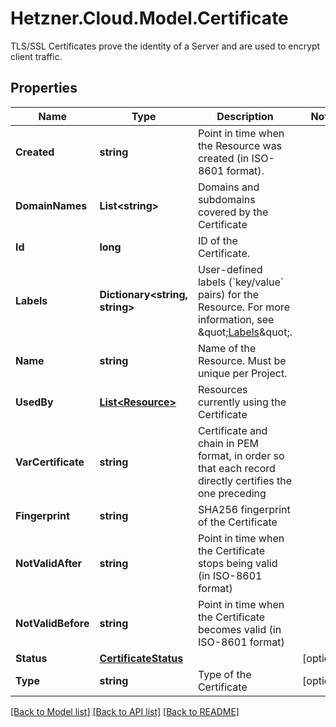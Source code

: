 # Hetzner.Cloud.Model.Certificate
TLS/SSL Certificates prove the identity of a Server and are used to encrypt client traffic.

## Properties

Name | Type | Description | Notes
------------ | ------------- | ------------- | -------------
**Created** | **string** | Point in time when the Resource was created (in ISO-8601 format). | 
**DomainNames** | **List&lt;string&gt;** | Domains and subdomains covered by the Certificate | 
**Id** | **long** | ID of the Certificate. | 
**Labels** | **Dictionary&lt;string, string&gt;** | User-defined labels (&#x60;key/value&#x60; pairs) for the Resource. For more information, see \&quot;[Labels](#labels)\&quot;.  | 
**Name** | **string** | Name of the Resource. Must be unique per Project. | 
**UsedBy** | [**List&lt;Resource&gt;**](Resource.md) | Resources currently using the Certificate | 
**VarCertificate** | **string** | Certificate and chain in PEM format, in order so that each record directly certifies the one preceding | 
**Fingerprint** | **string** | SHA256 fingerprint of the Certificate | 
**NotValidAfter** | **string** | Point in time when the Certificate stops being valid (in ISO-8601 format) | 
**NotValidBefore** | **string** | Point in time when the Certificate becomes valid (in ISO-8601 format) | 
**Status** | [**CertificateStatus**](CertificateStatus.md) |  | [optional] 
**Type** | **string** | Type of the Certificate | [optional] 

[[Back to Model list]](../../README.md#documentation-for-models) [[Back to API list]](../../README.md#documentation-for-api-endpoints) [[Back to README]](../../README.md)

